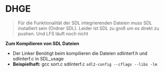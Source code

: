 # DHGE

> Für die Funktionalität der SDL integrierenden Dateien muss SDL installiert sein (Ordner SDL). Leider ist SDL zu groß um es direkt zu pushen. Und LFS läuft noch nicht

**Zum Kompilieren von SDL Dateien**
- Der Linker Benötigt beim kompilieren die Dateien sdlinterf.h und sdlinterf.c in SDL_usage
- **Beispielhaft:**  gcc sort.c sdlinterf.c `sdl2-config --cflags --libs -lm` 